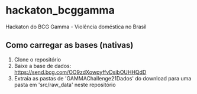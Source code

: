 # hackaton_bcggamma
Hackaton do BCG Gamma - Violência doméstica no Brasil


## Como carregar as bases (nativas)

1. Clone o repositório
2. Baixe a base de dados: https://send.bcg.com/OO9zdXowpyffvDsibOUHHQdD
3. Extraia as pastas de 'GAMMAChallenge21Dados' do download para uma pasta em 'src/raw_data' neste repositório